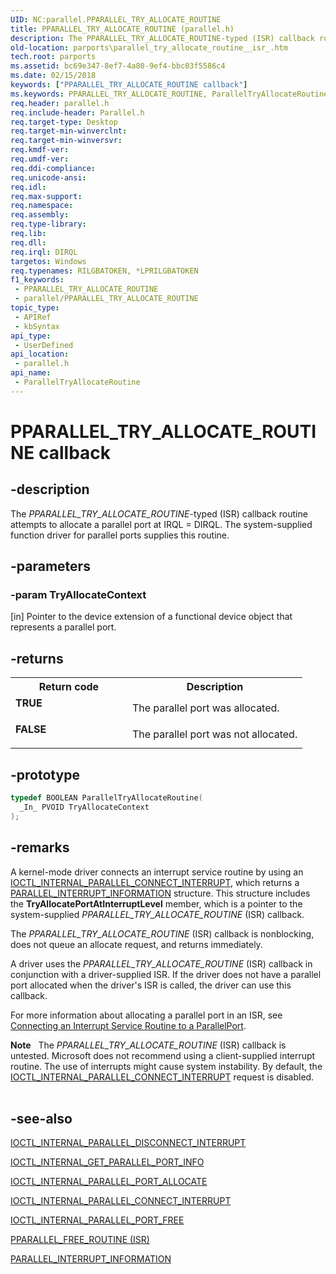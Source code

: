 ```yaml
---
UID: NC:parallel.PPARALLEL_TRY_ALLOCATE_ROUTINE
title: PPARALLEL_TRY_ALLOCATE_ROUTINE (parallel.h)
description: The PPARALLEL_TRY_ALLOCATE_ROUTINE-typed (ISR) callback routine attempts to allocate a parallel port at IRQL = DIRQL. The system-supplied function driver for parallel ports supplies this routine.
old-location: parports\parallel_try_allocate_routine__isr_.htm
tech.root: parports
ms.assetid: bc69e347-8ef7-4a80-9ef4-bbc03f5586c4
ms.date: 02/15/2018
keywords: ["PPARALLEL_TRY_ALLOCATE_ROUTINE callback"]
ms.keywords: PPARALLEL_TRY_ALLOCATE_ROUTINE, ParallelTryAllocateRoutine, ParallelTryAllocateRoutine callback function [Parallel Ports], cisspd_737cb583-bcc9-46e9-915b-e073da2c11bf.xml, parallel/ParallelTryAllocateRoutine, parports.parallel_try_allocate_routine__isr_
req.header: parallel.h
req.include-header: Parallel.h
req.target-type: Desktop
req.target-min-winverclnt: 
req.target-min-winversvr: 
req.kmdf-ver: 
req.umdf-ver: 
req.ddi-compliance: 
req.unicode-ansi: 
req.idl: 
req.max-support: 
req.namespace: 
req.assembly: 
req.type-library: 
req.lib: 
req.dll: 
req.irql: DIRQL
targetos: Windows
req.typenames: RILGBATOKEN, *LPRILGBATOKEN
f1_keywords:
 - PPARALLEL_TRY_ALLOCATE_ROUTINE
 - parallel/PPARALLEL_TRY_ALLOCATE_ROUTINE
topic_type:
 - APIRef
 - kbSyntax
api_type:
 - UserDefined
api_location:
 - parallel.h
api_name:
 - ParallelTryAllocateRoutine
---
```


# PPARALLEL_TRY_ALLOCATE_ROUTINE callback


## -description

The <i>PPARALLEL_TRY_ALLOCATE_ROUTINE</i>-typed (ISR) callback routine attempts to allocate a parallel port at IRQL = DIRQL. The system-supplied function driver for parallel ports supplies this routine.

## -parameters

### -param TryAllocateContext 

[in]
Pointer to the device extension of a functional device object that represents a parallel port.

## -returns

<table>
<tr>
<th>Return code</th>
<th>Description</th>
</tr>
<tr>
<td width="40%">
<dl>
<dt><b>TRUE</b></dt>
</dl>
</td>
<td width="60%">
The parallel port was allocated.

</td>
</tr>
<tr>
<td width="40%">
<dl>
<dt><b>FALSE</b></dt>
</dl>
</td>
<td width="60%">
The parallel port was not allocated.

</td>
</tr>
</table>

## -prototype

```cpp
typedef BOOLEAN ParallelTryAllocateRoutine(
  _In_ PVOID TryAllocateContext
);
```

## -remarks

A kernel-mode driver connects an interrupt service routine by using an <a href="..\parallel\ni-parallel-ioctl_internal_parallel_connect_interrupt.md">IOCTL_INTERNAL_PARALLEL_CONNECT_INTERRUPT</a>, which returns a <a href="..\parallel\ns-parallel-_parallel_interrupt_information.md">PARALLEL_INTERRUPT_INFORMATION</a> structure. This structure includes the <b>TryAllocatePortAtInterruptLevel</b> member, which is a pointer to the system-supplied <i>PPARALLEL_TRY_ALLOCATE_ROUTINE</i> (ISR) callback.

The <i>PPARALLEL_TRY_ALLOCATE_ROUTINE</i> (ISR) callback is nonblocking, does not queue an allocate request, and returns immediately.

A driver uses the <i>PPARALLEL_TRY_ALLOCATE_ROUTINE</i> (ISR) callback in conjunction with a driver-supplied ISR. If the driver does not have a parallel port allocated when the driver's ISR is called, the driver can use this callback.

For more information about allocating a parallel port in an ISR, see <a href="/previous-versions/ff543934(v=vs.85)">Connecting an Interrupt Service Routine to a ParallelPort</a>.

<div class="alert"><b>Note</b>    The <i>PPARALLEL_TRY_ALLOCATE_ROUTINE</i> (ISR) callback is untested. Microsoft does not recommend using a client-supplied interrupt routine. The use of interrupts might cause system instability. By default, the <a href="..\parallel\ni-parallel-ioctl_internal_parallel_connect_interrupt.md">IOCTL_INTERNAL_PARALLEL_CONNECT_INTERRUPT</a> request is disabled.</div>
<div> </div>

## -see-also

<a href="..\parallel\ni-parallel-ioctl_internal_parallel_disconnect_interrupt.md">IOCTL_INTERNAL_PARALLEL_DISCONNECT_INTERRUPT</a>



<a href="..\parallel\ni-parallel-ioctl_internal_get_parallel_port_info.md">IOCTL_INTERNAL_GET_PARALLEL_PORT_INFO</a>



<a href="..\parallel\ni-parallel-ioctl_internal_parallel_port_allocate.md">IOCTL_INTERNAL_PARALLEL_PORT_ALLOCATE</a>



<a href="..\parallel\ni-parallel-ioctl_internal_parallel_connect_interrupt.md">IOCTL_INTERNAL_PARALLEL_CONNECT_INTERRUPT</a>



<a href="..\parallel\ni-parallel-ioctl_internal_parallel_port_free.md">IOCTL_INTERNAL_PARALLEL_PORT_FREE</a>



<a href="..\parallel\nc-parallel-pparallel_free_routine.md">PPARALLEL_FREE_ROUTINE (ISR)</a>



<a href="..\parallel\ns-parallel-_parallel_interrupt_information.md">PARALLEL_INTERRUPT_INFORMATION</a>